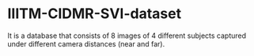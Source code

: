 # IIITM-CIDMR-SVI-dataset
It is a database that consists of 8 images of 4 different subjects captured under different camera distances (near and far).
